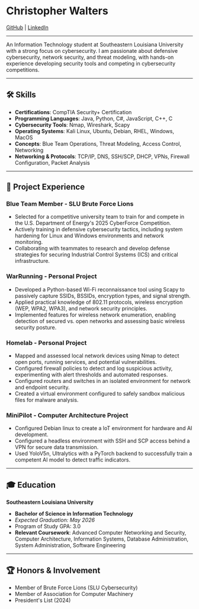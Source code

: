 # Christopher Walters

[GitHub](https://github.com/cwalt2) | [LinkedIn](https://linkedin.com/in/cwalt2)

---

An Information Technology student at Southeastern Louisiana University with a strong focus on cybersecurity. I am passionate about defensive cybersecurity, network security, and threat modeling, with hands-on experience developing security tools and competing in cybersecurity competitions.

---

## 🛠️ Skills

* **Certifications**: CompTIA Security+ Certification
* **Programming Languages**: Java, Python, C#, JavaScript, C++, C
* **Cybersecurity Tools**: Nmap, Wireshark, Scapy
* **Operating Systems**: Kali Linux, Ubuntu, Debian, RHEL, Windows, MacOS
* **Concepts**: Blue Team Operations, Threat Modeling, Access Control, Networking
* **Networking & Protocols**: TCP/IP, DNS, SSH/SCP, DHCP, VPNs, Firewall Configuration, Packet Analysis

---

## 🚀 Project Experience

### Blue Team Member - SLU Brute Force Lions
* Selected for a competitive university team to train for and compete in the U.S. Department of Energy's 2025 CyberForce Competition.
* Actively training in defensive cybersecurity tactics, including system hardening for Linux and Windows environments and network monitoring.
* Collaborating with teammates to research and develop defense strategies for securing Industrial Control Systems (ICS) and critical infrastructure.

### WarRunning - Personal Project
* Developed a Python-based Wi-Fi reconnaissance tool using Scapy to passively capture SSIDs, BSSIDs, encryption types, and signal strength.
* Applied practical knowledge of 802.11 protocols, wireless encryption (WEP, WPA2, WPA3), and network security principles.
* Implemented features for wireless network enumeration, enabling detection of secured vs. open networks and assessing basic wireless security posture.

### Homelab - Personal Project
* Mapped and assessed local network devices using Nmap to detect open ports, running services, and potential vulnerabilities.
* Configured firewall policies to detect and log suspicious activity, experimenting with alert thresholds and automated responses.
* Configured routers and switches in an isolated environment for network and endpoint security.
* Created a virtual environment configured to safely sandbox malicious files for malware analysis.

### MiniPilot - Computer Architecture Project
* Configured Debian linux to create a loT environment for hardware and AI development.
* Configured a headless environment with SSH and SCP access behind a VPN for secure data transmission.
* Used YoloV5n, Ultralytics with a PyTorch backend to successfully train a competent AI model to detect traffic indicators.

---

## 🎓 Education

**Southeastern Louisiana University**
* **Bachelor of Science in Information Technology**
* *Expected Graduation: May 2026*
* Program of Study GPA: 3.0
* **Relevant Coursework**: Advanced Computer Networking and Security, Computer Architecture, Information Systems, Database Administration, System Administration, Software Engineering

---

## 🏆 Honors & Involvement

* Member of Brute Force Lions (SLU Cybersecurity)
* Member of Association for Computer Machinery
* President's List (2024)

